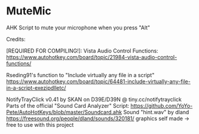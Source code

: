 # MuteMic
AHK Script to mute your microphone when you press "Alt"

Credits:

[REQUIRED FOR COMPILING!]: Vista Audio Control Functions: https://www.autohotkey.com/board/topic/21984-vista-audio-control-functions/

Rseding91's function to "Include virtually any file in a script" https://www.autohotkey.com/board/topic/64481-include-virtually-any-file-in-a-script-exezipdlletc/

NotifyTrayClick v0.41 by SKAN on D39E/D39N @ tiny.cc/notifytrayclick
Parts of the official "Sound Card Analyzer" Script: https://github.com/YoYo-Pete/AutoHotKeys/blob/master/Soundcard.ahk
Sound "hint.wav" by dland https://freesound.org/people/dland/sounds/320181/
graphics self made -> free to use with this project

